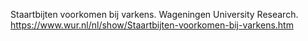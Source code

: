 Staartbijten voorkomen bij varkens. Wageningen University Research. https://www.wur.nl/nl/show/Staartbijten-voorkomen-bij-varkens.htm